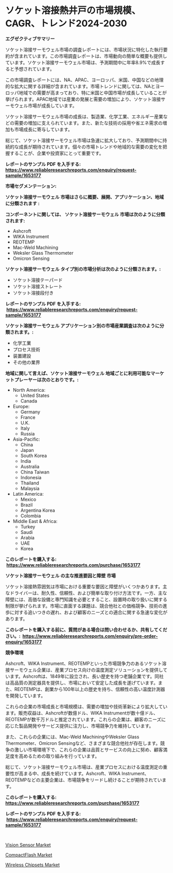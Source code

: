 <p><h1>ソケット溶接熱井戸の市場規模、CAGR、トレンド2024-2030</h1></p><p><strong>エグゼクティブサマリー</strong></p>
<p><p>ソケット溶接サーモウェル市場の調査レポートには、市場状況に特化した執行要約が含まれています。この市場調査レポートは、市場動向の簡単な概要も提供しています。ソケット溶接サーモウェル市場は、予測期間中に年率8.9%で成長すると予想されています。</p><p>この市場調査レポートには、NA、APAC、ヨーロッパ、米国、中国などの地理的な拡大に関する詳細が含まれています。市場トレンドに関しては、NAとヨーロッパ地域での需要が高まっており、特に米国と中国市場が成長していることが挙げられます。APAC地域では産業の発展と需要の増加により、ソケット溶接サーモウェル市場が成長しています。</p><p>ソケット溶接サーモウェル市場の成長は、製造業、化学工業、エネルギー産業などの需要の増加に支えられています。また、新たな技術の採用や省エネ需求の増加も市場成長に寄与しています。</p><p>総じて、ソケット溶接サーモウェル市場は急速に拡大しており、予測期間中に持続的な成長が期待されています。個々の市場トレンドや地域的な需要の変化を把握することが、企業や投資家にとって重要です。</p></p>
<p><strong>レポートのサンプル PDF を入手する: <a href="https://www.reliableresearchreports.com/enquiry/request-sample/1653177">https://www.reliableresearchreports.com/enquiry/request-sample/1653177</a></strong></p>
<p><strong>市場セグメンテーション:</strong></p>
<p><strong> ソケット溶接サーモウェル 市場はさらに概要、展開、アプリケーション、地域に分類されます :</strong></p>
<p><strong>コンポーネントに関しては、 ソケット溶接サーモウェル 市場は次のように分類されます: &nbsp;</strong></p>
<p><ul><li>Ashcroft</li><li>WIKA Instrument</li><li>REOTEMP</li><li>Mac-Weld Machining</li><li>Weksler Glass Thermometer</li><li>Omicron Sensing</li></ul></p>
<p><strong> ソケット溶接サーモウェル タイプ別の市場分析は次のように分類されます。:</strong></p>
<p><ul><li>ソケット溶接テーパード</li><li>ソケット溶接ストレート</li><li>ソケット溶接段付き</li></ul></p>
<p><strong>レポートのサンプル PDF を入手する: &nbsp;<a href="https://www.reliableresearchreports.com/enquiry/request-sample/1653177">https://www.reliableresearchreports.com/enquiry/request-sample/1653177</a></strong></p>
<p><strong> ソケット溶接サーモウェル アプリケーション別の市場産業調査は次のように分類されます。:</strong></p>
<p><ul><li>化学工業</li><li>プロセス技術</li><li>装置建設</li><li>その他の業界</li></ul></p>
<p><strong>地域に関して言えば、ソケット溶接サーモウェル 地域ごとに利用可能なマーケットプレーヤーは次のとおりです。:</strong></p>
<p><ul>
    <li>
        North America:
        <ul>
            <li>United States</li>
            <li>Canada</li>
        </ul>
    </li>
    <li>
        Europe:
        <ul>
            <li>Germany</li>
            <li>France</li>
            <li>U.K.</li>
            <li>Italy</li>
            <li>Russia</li>
        </ul>
    </li>
    <li>
        Asia-Pacific:
        <ul>
            <li>China</li>
            <li>Japan</li>
            <li>South Korea</li>
            <li>India</li>
            <li>Australia</li>
            <li>China Taiwan</li>
            <li>Indonesia</li>
            <li>Thailand</li>
            <li>Malaysia</li>
        </ul>
    </li>
    <li>
        Latin America:
        <ul>
            <li>Mexico</li>
            <li>Brazil</li>
            <li>Argentina Korea</li>
            <li>Colombia</li>
        </ul>
    </li>
    <li>
        Middle East & Africa:
        <ul>
            <li>Turkey</li>
            <li>Saudi</li>
            <li>Arabia</li>
            <li>UAE</li>
            <li>Korea</li>
        </ul>
    </li>
    </ul></p>
<p><strong>このレポートを購入する: &nbsp;<a href="https://www.reliableresearchreports.com/purchase/1653177">https://www.reliableresearchreports.com/purchase/1653177</a></strong></p>
<p><strong>ソケット溶接サーモウェル の主な推進要因と障壁 市場</strong></p>
<p><p>ソケット溶接熱雰囲気は市場における重要な要因と障壁がいくつかあります。主なドライバーは、耐久性、信頼性、および簡単な取り付け方法です。一方、主な障壁には、高価な設備と専門知識を必要とすること、設置時の取り扱いに関する制限が挙げられます。市場に直面する課題は、競合他社との価格競争、技術の進歩に対する追いつきの遅れ、および顧客のニーズとの適合に関する急速な変化があります。</p></p>
<p><strong>このレポートを購入する前に、質問がある場合は問い合わせるか、共有してください。:&nbsp; <a href="https://www.reliableresearchreports.com/enquiry/pre-order-enquiry/1653177">https://www.reliableresearchreports.com/enquiry/pre-order-enquiry/1653177</a></strong></p>
<p><strong>競争環境</strong></p>
<p><p>Ashcroft、WIKA Instrument、REOTEMPといった市場競争力のあるソケット溶接サーモウェル企業は、産業プロセス向けの温度測定ソリューションを提供しています。Ashcroftは、1849年に設立され、長い歴史を持つ老舗企業です。同社は高品質の測定器具を提供し、市場において安定した成長を遂げています。また、REOTEMPは、創業から100年以上の歴史を持ち、信頼性の高い温度計測器を開発しています。</p><p>これらの企業の市場成長と市場規模は、需要の増加や技術革新により拡大しています。販売収益は、Ashcroftが数億ドル、WIKA Instrumentが数十億ドル、REOTEMPが数千万ドルと推定されています。これらの企業は、顧客のニーズに応じた製品開発やサービス提供に注力し、市場競争力を維持しています。</p><p>また、これらの企業には、Mac-Weld MachiningやWeksler Glass Thermometer、Omicron Sensingなど、さまざまな競合他社が存在します。競争の激しい市場環境下で、これらの企業は品質とサービスの向上に努め、顧客満足度を高めるための取り組みを行っています。</p><p>総じて、ソケット溶接サーモウェル市場は、産業プロセスにおける温度測定の重要性が高まる中、成長を続けています。Ashcroft、WIKA Instrument、REOTEMPなどの主要企業は、市場競争をリードし続けることが期待されています。</p></p>
<p><strong>このレポートを購入する: &nbsp; <a href="https://www.reliableresearchreports.com/purchase/1653177">https://www.reliableresearchreports.com/purchase/1653177</a></strong></p>
<p><strong>レポートのサンプル PDF を入手する: &nbsp;<a href="https://www.reliableresearchreports.com/enquiry/request-sample/1653177">https://www.reliableresearchreports.com/enquiry/request-sample/1653177</a></strong><strong></strong></p>
<p>&nbsp;</p>
<p><p><a href="https://github.com/mancsybtousav/Market-Research-Report-List-1/blob/main/vision-sensor-market.md">Vision Sensor Market</a></p><p><a href="https://github.com/indrystar/Market-Research-Report-List-2/blob/main/compactflash-market.md">CompactFlash Market</a></p><p><a href="https://github.com/josesg55/Market-Research-Report-List-2/blob/main/wireless-chipsets-market.md">Wireless Chipsets Market</a></p></p>